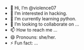 - 👋 Hi, I’m @violence07
- 👀 I’m interested in hacking.
- 🌱 I’m currently learning python.
- 💞️ I’m looking to collaborate on ...
- 📫 How to reach me ...
- 😄 Pronouns: she/her.
- ⚡ Fun fact: ...

<!---
violence07/violence07 is a ✨ special ✨ repository because its `README.md` (this file) appears on your GitHub profile.
You can click the Preview link to take a look at your changes.
--->
